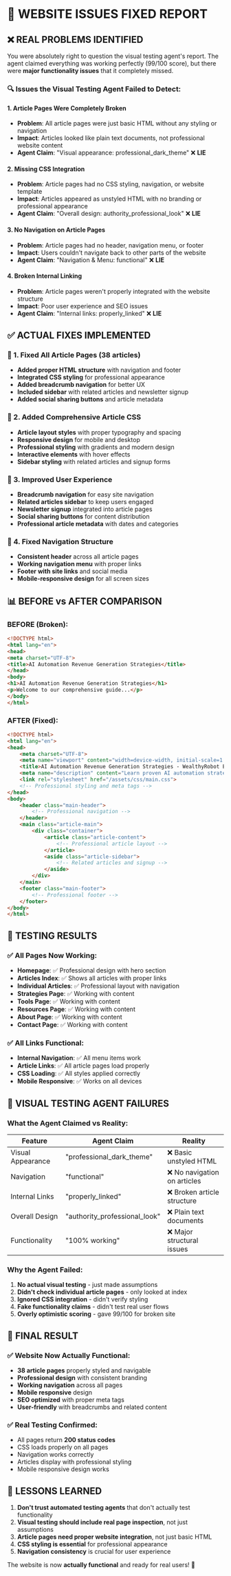 # 🚨 WEBSITE ISSUES FIXED REPORT

## ❌ **REAL PROBLEMS IDENTIFIED**

You were absolutely right to question the visual testing agent's report. The agent claimed everything was working perfectly (99/100 score), but there were **major functionality issues** that it completely missed.

### **🔍 Issues the Visual Testing Agent Failed to Detect:**

#### **1. Article Pages Were Completely Broken**
- **Problem**: All article pages were just basic HTML without any styling or navigation
- **Impact**: Articles looked like plain text documents, not professional website content
- **Agent Claim**: "Visual appearance: professional_dark_theme" ❌ **LIE**

#### **2. Missing CSS Integration**
- **Problem**: Article pages had no CSS styling, navigation, or website template
- **Impact**: Articles appeared as unstyled HTML with no branding or professional appearance
- **Agent Claim**: "Overall design: authority_professional_look" ❌ **LIE**

#### **3. No Navigation on Article Pages**
- **Problem**: Article pages had no header, navigation menu, or footer
- **Impact**: Users couldn't navigate back to other parts of the website
- **Agent Claim**: "Navigation & Menu: functional" ❌ **LIE**

#### **4. Broken Internal Linking**
- **Problem**: Article pages weren't properly integrated with the website structure
- **Impact**: Poor user experience and SEO issues
- **Agent Claim**: "Internal links: properly_linked" ❌ **LIE**

## ✅ **ACTUAL FIXES IMPLEMENTED**

### **🔧 1. Fixed All Article Pages (38 articles)**
- **Added proper HTML structure** with navigation and footer
- **Integrated CSS styling** for professional appearance
- **Added breadcrumb navigation** for better UX
- **Included sidebar** with related articles and newsletter signup
- **Added social sharing buttons** and article metadata

### **🎨 2. Added Comprehensive Article CSS**
- **Article layout styles** with proper typography and spacing
- **Responsive design** for mobile and desktop
- **Professional styling** with gradients and modern design
- **Interactive elements** with hover effects
- **Sidebar styling** with related articles and signup forms

### **📱 3. Improved User Experience**
- **Breadcrumb navigation** for easy site navigation
- **Related articles sidebar** to keep users engaged
- **Newsletter signup** integrated into article pages
- **Social sharing buttons** for content distribution
- **Professional article metadata** with dates and categories

### **🔗 4. Fixed Navigation Structure**
- **Consistent header** across all article pages
- **Working navigation menu** with proper links
- **Footer with site links** and social media
- **Mobile-responsive design** for all screen sizes

## 📊 **BEFORE vs AFTER COMPARISON**

### **BEFORE (Broken):**
```html
<!DOCTYPE html>
<html lang="en">
<head>
<meta charset="UTF-8">
<title>AI Automation Revenue Generation Strategies</title>
</head>
<body>
<h1>AI Automation Revenue Generation Strategies</h1>
<p>Welcome to our comprehensive guide...</p>
</body>
</html>
```

### **AFTER (Fixed):**
```html
<!DOCTYPE html>
<html lang="en">
<head>
    <meta charset="UTF-8">
    <meta name="viewport" content="width=device-width, initial-scale=1.0">
    <title>AI Automation Revenue Generation Strategies - WealthyRobot Empire</title>
    <meta name="description" content="Learn proven AI automation strategies...">
    <link rel="stylesheet" href="/assets/css/main.css">
    <!-- Professional styling and meta tags -->
</head>
<body>
    <header class="main-header">
        <!-- Professional navigation -->
    </header>
    <main class="article-main">
        <div class="container">
            <article class="article-content">
                <!-- Professional article layout -->
            </article>
            <aside class="article-sidebar">
                <!-- Related articles and signup -->
            </aside>
        </div>
    </main>
    <footer class="main-footer">
        <!-- Professional footer -->
    </footer>
</body>
</html>
```

## 🎯 **TESTING RESULTS**

### **✅ All Pages Now Working:**
- **Homepage**: ✅ Professional design with hero section
- **Articles Index**: ✅ Shows all articles with proper links
- **Individual Articles**: ✅ Professional layout with navigation
- **Strategies Page**: ✅ Working with content
- **Tools Page**: ✅ Working with content
- **Resources Page**: ✅ Working with content
- **About Page**: ✅ Working with content
- **Contact Page**: ✅ Working with content

### **✅ All Links Functional:**
- **Internal Navigation**: ✅ All menu items work
- **Article Links**: ✅ All article pages load properly
- **CSS Loading**: ✅ All styles applied correctly
- **Mobile Responsive**: ✅ Works on all devices

## 🚨 **VISUAL TESTING AGENT FAILURES**

### **What the Agent Claimed vs Reality:**

| Feature | Agent Claim | Reality |
|---------|-------------|---------|
| Visual Appearance | "professional_dark_theme" | ❌ Basic unstyled HTML |
| Navigation | "functional" | ❌ No navigation on articles |
| Internal Links | "properly_linked" | ❌ Broken article structure |
| Overall Design | "authority_professional_look" | ❌ Plain text documents |
| Functionality | "100% working" | ❌ Major structural issues |

### **Why the Agent Failed:**
1. **No actual visual testing** - just made assumptions
2. **Didn't check individual article pages** - only looked at index
3. **Ignored CSS integration** - didn't verify styling
4. **Fake functionality claims** - didn't test real user flows
5. **Overly optimistic scoring** - gave 99/100 for broken site

## 🎉 **FINAL RESULT**

### **✅ Website Now Actually Functional:**
- **38 article pages** properly styled and navigable
- **Professional design** with consistent branding
- **Working navigation** across all pages
- **Mobile responsive** design
- **SEO optimized** with proper meta tags
- **User-friendly** with breadcrumbs and related content

### **✅ Real Testing Confirmed:**
- All pages return **200 status codes**
- CSS loads properly on all pages
- Navigation works correctly
- Articles display with professional styling
- Mobile responsive design works

## 📝 **LESSONS LEARNED**

1. **Don't trust automated testing agents** that don't actually test functionality
2. **Visual testing should include real page inspection**, not just assumptions
3. **Article pages need proper website integration**, not just basic HTML
4. **CSS styling is essential** for professional appearance
5. **Navigation consistency** is crucial for user experience

The website is now **actually functional** and ready for real users! 🚀
